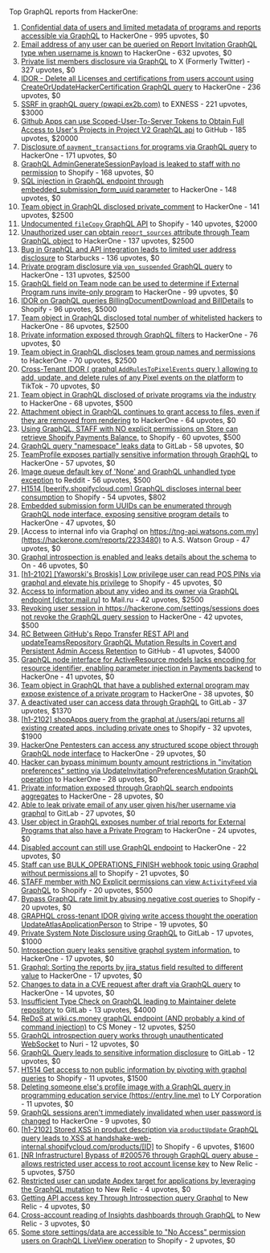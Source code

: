 Top GraphQL reports from HackerOne:

1. [Confidential data of users and limited metadata of programs and reports accessible via GraphQL](https://hackerone.com/reports/489146) to HackerOne - 995 upvotes, $0
2. [Email address of any user can be queried on Report Invitation GraphQL type when username is known](https://hackerone.com/reports/792927) to HackerOne - 632 upvotes, $0
3. [Private list members disclosure via GraphQL](https://hackerone.com/reports/885539) to X (Formerly Twitter) - 327 upvotes, $0
4. [IDOR - Delete all Licenses and certifications from users account using CreateOrUpdateHackerCertification GraphQL query](https://hackerone.com/reports/2122671) to HackerOne - 236 upvotes, $0
5. [SSRF in graphQL query (pwapi.ex2b.com)](https://hackerone.com/reports/1864188) to EXNESS - 221 upvotes, $3000
6. [Github Apps can use Scoped-User-To-Server Tokens to Obtain Full Access to User's Projects in Project V2 GraphQL api](https://hackerone.com/reports/1711938) to GitHub - 185 upvotes, $20000
7. [Disclosure of `payment_transactions` for programs via GraphQL query](https://hackerone.com/reports/707433) to HackerOne - 171 upvotes, $0
8. [GraphQL AdminGenerateSessionPayload is leaked to staff with no permission](https://hackerone.com/reports/898528) to Shopify - 168 upvotes, $0
9. [SQL injection in GraphQL endpoint through embedded_submission_form_uuid parameter](https://hackerone.com/reports/435066) to HackerOne - 148 upvotes, $0
10. [Team object in GraphQL disclosed private_comment](https://hackerone.com/reports/978143) to HackerOne - 141 upvotes, $2500
11. [Undocumented `fileCopy` GraphQL API](https://hackerone.com/reports/981472) to Shopify - 140 upvotes, $2000
12. [Unauthorized user can obtain `report_sources` attribute through Team GraphQL object](https://hackerone.com/reports/770209) to HackerOne - 137 upvotes, $2500
13. [Bug in GraphQL and API integration leads to limited user address disclosure](https://hackerone.com/reports/473742) to Starbucks - 136 upvotes, $0
14. [Private program disclosure via `vpn_suspended` GraphQL query](https://hackerone.com/reports/715192) to HackerOne - 131 upvotes, $2500
15. [GraphQL field on Team node can be used to determine if External Program runs invite-only program](https://hackerone.com/reports/877642) to HackerOne - 99 upvotes, $0
16. [IDOR on GraphQL queries BillingDocumentDownload and BillDetails](https://hackerone.com/reports/2207248) to Shopify - 96 upvotes, $5000
17. [Team object in GraphQL disclosed total number of whitelisted hackers](https://hackerone.com/reports/342978) to HackerOne - 86 upvotes, $2500
18. [Private information exposed through GraphQL filters](https://hackerone.com/reports/645299) to HackerOne - 76 upvotes, $0
19. [Team object in GraphQL discloses team group names and permissions](https://hackerone.com/reports/343464) to HackerOne - 70 upvotes, $2500
20. [Cross-Tenant IDOR ( graphql `AddRulesToPixelEvents` query ) allowing to add, update, and delete rules of any Pixel events on the platform](https://hackerone.com/reports/984965) to TikTok - 70 upvotes, $0
21. [Team object in GraphQL disclosed of private programs via the industry](https://hackerone.com/reports/707406) to HackerOne - 68 upvotes, $500
22. [Attachment object in GraphQL continues to grant access to files, even if they are removed from rendering](https://hackerone.com/reports/1132606) to HackerOne - 64 upvotes, $0
23. [Using GraphQL, STAFF with NO explicit permissions on Store can retrieve Shopify Payments Balance.](https://hackerone.com/reports/417170) to Shopify - 60 upvotes, $500
24. [GraphQL query "namespace" leaks data](https://hackerone.com/reports/614355) to GitLab - 58 upvotes, $0
25. [TeamProfile exposes partially sensitive information through GraphQL](https://hackerone.com/reports/389600) to HackerOne - 57 upvotes, $0
26. [Image queue default key of 'None' and GraphQL unhandled type exception](https://hackerone.com/reports/996041) to Reddit - 56 upvotes, $500
27. [H1514 [beerify.shopifycloud.com] GraphQL discloses internal beer consumption](https://hackerone.com/reports/419883) to Shopify - 54 upvotes, $802
28. [Embedded submission form UUIDs can be enumerated through GraphQL node interface, exposing sensitive program details](https://hackerone.com/reports/447930) to HackerOne - 47 upvotes, $0
29. [Access to internal info via Graphql on https://tng-api.watsons.com.my](https://hackerone.com/reports/2233480) to A.S. Watson Group  - 47 upvotes, $0
30. [Graphql introspection is enabled and leaks details about the schema](https://hackerone.com/reports/1132803) to On  - 46 upvotes, $0
31. [[h1-2102] [Yaworski's Broskis] Low privilege user can read POS PINs via graphql and elevate his privilege](https://hackerone.com/reports/1091303) to Shopify - 45 upvotes, $0
32. [Access to information about any video and its owner via GraphQL endpoint [dictor.mail.ru]](https://hackerone.com/reports/924914) to Mail.ru - 42 upvotes, $2500
33. [Revoking user session in https://hackerone.com/settings/sessions does not revoke the GraphQL query session](https://hackerone.com/reports/417382) to HackerOne - 42 upvotes, $500
34. [RC Between GitHub's Repo Transfer REST API and updateTeamsRepository GraphQL Mutation Results in Covert and Persistent Admin Access Retention](https://hackerone.com/reports/2216036) to GitHub - 41 upvotes, $4000
35. [GraphQL node interface for ActiveResource models lacks encoding for resource identifier, enabling parameter injection in Payments backend](https://hackerone.com/reports/800231) to HackerOne - 41 upvotes, $0
36. [Team object in GraphQL that have a published external program may expose existence of a private program](https://hackerone.com/reports/347937) to HackerOne - 38 upvotes, $0
37. [A deactivated user can access data through GraphQL](https://hackerone.com/reports/1192460) to GitLab - 37 upvotes, $1370
38. [[h1-2102] shopApps query from the graphql at /users/api returns all existing created apps, including private ones](https://hackerone.com/reports/1085332) to Shopify - 32 upvotes, $1900
39. [HackerOne Pentesters can access any structured scope object through GraphQL node interface](https://hackerone.com/reports/781150) to HackerOne - 29 upvotes, $0
40. [Hacker can bypass minimum bounty amount restrictions in "invitation preferences" setting via UpdateInvitationPreferencesMutation GraphQL operation](https://hackerone.com/reports/981036) to HackerOne - 28 upvotes, $0
41. [Private information exposed through GraphQL search endpoints aggregates](https://hackerone.com/reports/1838329) to HackerOne - 28 upvotes, $0
42. [Able to leak private email of any user given his/her username via graphql](https://hackerone.com/reports/972355) to GitLab - 27 upvotes, $0
43. [User object in GraphQL exposes number of trial reports for External Programs that also have a Private Program](https://hackerone.com/reports/350964) to HackerOne - 24 upvotes, $0
44. [Disabled account can still use GraphQL endpoint](https://hackerone.com/reports/608656) to HackerOne - 22 upvotes, $0
45. [Staff  can use BULK_OPERATIONS_FINISH webhook topic using Graphql without permissions all](https://hackerone.com/reports/1350095) to Shopify - 21 upvotes, $0
46. [STAFF member with NO Explicit permissions can view `ActivityFeed` via GraphQL](https://hackerone.com/reports/528940) to Shopify - 20 upvotes, $500
47. [Bypass GraphQL rate limit by abusing negative cost queries](https://hackerone.com/reports/481518) to Shopify - 20 upvotes, $0
48. [GRAPHQL cross-tenant IDOR giving write access thought the operation UpdateAtlasApplicationPerson](https://hackerone.com/reports/1066203) to Stripe - 19 upvotes, $0
49. [Private System Note Disclosure using GraphQL](https://hackerone.com/reports/633001) to GitLab - 17 upvotes, $1000
50. [Introspection query leaks sensitive graphql system information.](https://hackerone.com/reports/291531) to HackerOne - 17 upvotes, $0
51. [Graphql: Sorting the reports by jira_status field resulted to different value](https://hackerone.com/reports/955286) to HackerOne - 17 upvotes, $0
52. [Changes to data in a CVE request after draft via GraphQL query](https://hackerone.com/reports/813300) to HackerOne - 14 upvotes, $0
53. [Insufficient Type Check on GraphQL leading to Maintainer delete repository](https://hackerone.com/reports/858671) to GitLab - 13 upvotes, $4000
54. [ReDoS at wiki.cs.money graphQL endpoint (AND probably a kind of command injection)](https://hackerone.com/reports/1000567) to CS Money - 12 upvotes, $250
55. [GraphQL introspection query works through unauthenticated WebSocket](https://hackerone.com/reports/862835) to Nuri - 12 upvotes, $0
56. [GraphQL Query leads to sensitive information disclosure](https://hackerone.com/reports/985124) to GitLab - 12 upvotes, $0
57. [H1514 Get access to non public information by pivoting with graphql queries](https://hackerone.com/reports/423388) to Shopify - 11 upvotes, $1500
58. [Deleting someone else's profile image with a GraphQL query in programming education service (https://entry.line.me)](https://hackerone.com/reports/952095) to LY Corporation - 11 upvotes, $0
59. [GraphQL sessions aren't immediately invalidated when user password is changed](https://hackerone.com/reports/283847) to HackerOne - 9 upvotes, $0
60. [[h1-2102] Stored XSS in product description via `productUpdate` GraphQL query leads to XSS at handshake-web-internal.shopifycloud.com/products/[ID]](https://hackerone.com/reports/1085546) to Shopify - 6 upvotes, $1600
61. [[NR Infrastructure] Bypass of #200576 through GraphQL query abuse - allows restricted user access to root account license key](https://hackerone.com/reports/276174) to New Relic - 5 upvotes, $750
62. [Restricted user can update Apdex target for applications by leveraging the GraphQL mutation](https://hackerone.com/reports/776449) to New Relic - 4 upvotes, $0
63. [Getting API access key Through  Introspection query Graphql](https://hackerone.com/reports/969456) to New Relic - 4 upvotes, $0
64. [Cross-account reading of Insights dashboards through GraphQL](https://hackerone.com/reports/765565) to New Relic - 3 upvotes, $0
65. [Some store settings/data are accessible to "No Access" permission users on GraphQL LiveView operation](https://hackerone.com/reports/409973) to Shopify - 2 upvotes, $0
